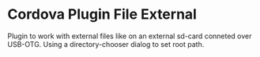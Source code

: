 Cordova Plugin File External
======

Plugin to work with external files like on an external sd-card conneted over USB-OTG. Using a directory-chooser dialog to set root path.
